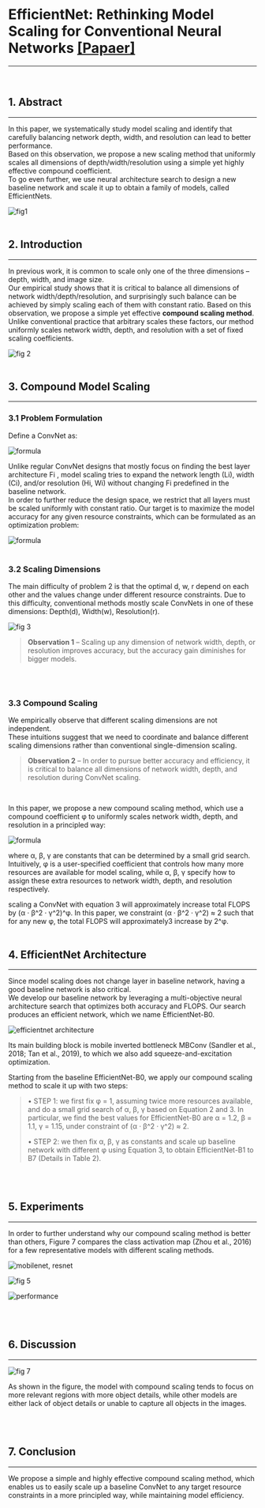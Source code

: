 # EfficientNet: Rethinking Model Scaling for Conventional Neural Networks  [[Papaer]](https://arxiv.org/pdf/1905.11946.pdf)
---
<br/> 

## 1. Abstract
---

 In this paper, we systematically study model scaling and identify that
carefully balancing network depth, width, and resolution can lead to better performance.   
Based
on this observation, we propose a new scaling
method that uniformly scales all dimensions of
depth/width/resolution using a simple yet highly
effective compound coefficient.   
To go even further, we use neural architecture search to design a new baseline network
and scale it up to obtain a family of models,
called EfficientNets.  

![fig1](https://img1.daumcdn.net/thumb/R1280x0/?scode=mtistory2&fname=https%3A%2F%2Fblog.kakaocdn.net%2Fdn%2FbKc5oi%2Fbtq17a1fkUK%2Fq9KZqAIax48LJRVtLDHrBK%2Fimg.jpg)
<br/> 
<br/> 

## 2. Introduction
---

In previous work, it is common to scale
only one of the three dimensions – depth, width, and image
size.   
Our empirical study shows that it is critical to balance all
dimensions of network width/depth/resolution, and surprisingly such balance can be achieved by simply scaling each
of them with constant ratio. Based on this observation, we
propose a simple yet effective **compound scaling method**.   
Unlike conventional practice that arbitrary scales these factors, our method uniformly scales network width, depth, and resolution with a set of fixed scaling coefficients.   
 
![fig 2](https://img1.daumcdn.net/thumb/R1280x0/?scode=mtistory2&fname=https%3A%2F%2Fblog.kakaocdn.net%2Fdn%2FbPVTyn%2Fbtq04LoQMCz%2FrfAPx1M0tkux0bFdwfpxbK%2Fimg.png)
<br/> 
<br/> 

## 3. Compound Model Scaling
---

### 3.1 Problem Formulation
Define a ConvNet as:   

![formula](https://img1.daumcdn.net/thumb/R1280x0/?scode=mtistory2&fname=https%3A%2F%2Fblog.kakaocdn.net%2Fdn%2FC0Uvp%2Fbtq05pTpAxB%2FKEWakjYYrruswz3eE5BuN1%2Fimg.png)

Unlike regular ConvNet designs that mostly focus on finding the best layer architecture Fi
, model scaling tries to expand the network length (Li), width (Ci), and/or resolution
(Hi, Wi) without changing Fi predefined in the baseline network.  
 In order to further reduce the design space, we restrict that all layers must be scaled uniformly with constant ratio. Our target is to maximize the model accuracy
for any given resource constraints, which can be formulated as an optimization problem:   

![formula](https://img1.daumcdn.net/thumb/R1280x0/?scode=mtistory2&fname=https%3A%2F%2Fblog.kakaocdn.net%2Fdn%2FrXUPg%2Fbtq09yawS1h%2F7lifBkPwKy3CGZrU9EWXGk%2Fimg.png)
<br/> 
<br/> 

### 3.2 Scaling Dimensions
The main difficulty of problem 2 is that the optimal d, w, r
depend on each other and the values change under different
resource constraints. Due to this difficulty, conventional
methods mostly scale ConvNets in one of these dimensions: Depth(d), Width(w), Resolution(r).

![fig 3](https://img1.daumcdn.net/thumb/R1280x0/?scode=mtistory2&fname=https%3A%2F%2Fblog.kakaocdn.net%2Fdn%2FGTdEy%2Fbtq038q7y94%2FGVjfukxqj5c76wrP59EaC0%2Fimg.png)

>**Observation 1** – Scaling up any dimension of network width, depth, or resolution improves accuracy, but the accuracy gain diminishes for bigger models.   

<br/> 
<br/> 

### 3.3 Compound Scaling
We empirically observe that different scaling dimensions are not independent.  
These intuitions suggest that we need to coordinate and balance different scaling dimensions rather than conventional single-dimension scaling.   

>**Observation 2** – In order to pursue better accuracy and
efficiency, it is critical to balance all dimensions of network
width, depth, and resolution during ConvNet scaling.   

<br/> 

In this paper, we propose a new compound scaling method,
which use a compound coefficient φ to uniformly scales
network width, depth, and resolution in a principled way:   

![formula](https://img1.daumcdn.net/thumb/R1280x0/?scode=mtistory2&fname=https%3A%2F%2Fblog.kakaocdn.net%2Fdn%2FA3VwW%2Fbtq04LicwqW%2FPWqolLbJOlhJkl3hgvnl1k%2Fimg.png)

where α, β, γ are constants that can be determined by a small grid search. Intuitively, φ is a user-specified coefficient that controls how many more resources are available for model scaling, while α, β, γ specify how to assign these extra resources to network width, depth, and resolution respectively. 

scaling a ConvNet with equation 3 will approximately increase total FLOPS by
(α · β^2 · γ^2)^φ. In this paper, we
constraint (α · β^2 · γ^2) ≈ 2 such that for any new φ, the total FLOPS will approximately3
increase by 2^φ.
<br/> 
<br/> 

## 4. EfficientNet Architecture
---

Since model scaling does not change layer in baseline network, having a good baseline network is also critical.   
We develop our baseline network by leveraging a multi-objective neural architecture search that optimizes both accuracy and FLOPS.
Our search produces an efficient network, which we name EfficientNet-B0.

![efficientnet architecture](https://img1.daumcdn.net/thumb/R1280x0/?scode=mtistory2&fname=https%3A%2F%2Fblog.kakaocdn.net%2Fdn%2FqQzQA%2Fbtq04LihLfG%2FUE8UKgHq7qjqbsjR6OjWkk%2Fimg.png)

 Its main building block is mobile inverted bottleneck MBConv (Sandler et al., 2018; Tan et al., 2019), to which we also add squeeze-and-excitation optimization.


Starting from the baseline EfficientNet-B0, we apply our
compound scaling method to scale it up with two steps:

>• STEP 1: we first fix φ = 1, assuming twice more resources available, and do a small grid search of α, β, γ
based on Equation 2 and 3. In particular, we find
the best values for EfficientNet-B0 are α = 1.2, β =
1.1, γ = 1.15, under constraint of (α · β^2 · γ^2) ≈ 2.   
>
>• STEP 2: we then fix α, β, γ as constants and scale up
baseline network with different φ using Equation 3, to
obtain EfficientNet-B1 to B7 (Details in Table 2).  

<br/> 
<br/> 

## 5. Experiments
---

In order to further understand why our compound scaling
method is better than others, Figure 7 compares the class
activation map (Zhou et al., 2016) for a few representative
models with different scaling methods.   

![mobilenet, resnet](https://img1.daumcdn.net/thumb/R1280x0/?scode=mtistory2&fname=https%3A%2F%2Fblog.kakaocdn.net%2Fdn%2FYl6LP%2Fbtq04MIjEfi%2FWumWEdMezK3VL25IkHfIQ0%2Fimg.png)

![fig 5](https://img1.daumcdn.net/thumb/R1280x0/?scode=mtistory2&fname=https%3A%2F%2Fblog.kakaocdn.net%2Fdn%2FqW9Ss%2Fbtq04MO2C6w%2FzJSi53JeLQJAfz8anNYerk%2Fimg.png)


![performance](https://img1.daumcdn.net/thumb/R1280x0/?scode=mtistory2&fname=https%3A%2F%2Fblog.kakaocdn.net%2Fdn%2Fb87rjM%2Fbtq05of3xEZ%2FPC0jl33QYBXm7n7RAz16oK%2Fimg.png)

<br/> 
<br/> 

## 6. Discussion
---

![fig 7](https://img1.daumcdn.net/thumb/R1280x0/?scode=mtistory2&fname=https%3A%2F%2Fblog.kakaocdn.net%2Fdn%2FbbzAgY%2Fbtq2cnGdl5S%2FsKsE9bHxtEZyEokKE04QX1%2Fimg.jpg)

As shown in the figure, the model with compound scaling tends to focus on more relevant regions with more object details, while other models are either lack of object details or unable to capture all objects in the images.

<br/> 
<br/> 

## 7. Conclusion
---

We propose a simple and highly effective compound scaling method, which enables us to easily scale up a baseline ConvNet to any target resource constraints in a more principled way, while maintaining model efficiency.
